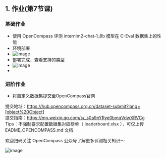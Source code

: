 ## 1. 作业(第7节课)

### 基础作业

- 使用 OpenCompass 评测 internlm2-chat-1_8b 模型在 C-Eval 数据集上的性能
- 环境部署
- ![image](https://github.com/Mlinfeng/InternLM2/assets/50072711/b2d388be-6ced-43f4-b7bb-b074da888042)
- 部署完成，查看支持的类型
- ![image](https://github.com/Mlinfeng/InternLM2/assets/50072711/88e48517-d2d4-4276-9360-7574a1ad24fe)
- 



### 进阶作业

- 将自定义数据集提交至OpenCompass官网

提交地址：https://hub.opencompass.org.cn/dataset-submit?lang=[object%20Object]  
提交指南：https://mp.weixin.qq.com/s/_s0a9nYRye0bmqVdwXRVCg  
Tips：不强制要求配置数据集对应榜单（ leaderboard.xlsx ），可仅上传 EADME_OPENCOMPASS.md 文档  



欢迎扫码关注 OpenCompass 公众号了解更多评测相关知识～

![image](https://github.com/InternLM/Tutorial/assets/25839884/1e8f3fd4-cf73-4d13-b5f0-03b1f925d825)
